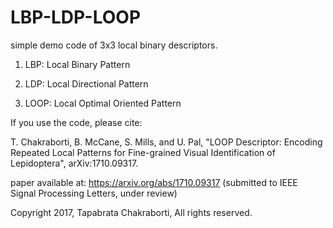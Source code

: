 # LBP-LDP-LOOP

simple demo code of 3x3 local binary descriptors.

1) LBP: Local Binary Pattern

2) LDP: Local Directional Pattern

3) LOOP: Local Optimal Oriented Pattern



If you use the code, please cite:

T. Chakraborti, B. McCane, S. Mills, and U. Pal, 
"LOOP Descriptor: Encoding Repeated Local Patterns for Fine-grained Visual Identification of Lepidoptera", arXiv:1710.09317.

paper available at: https://arxiv.org/abs/1710.09317
(submitted to IEEE Signal Processing Letters, under review)



Copyright 2017, Tapabrata Chakraborti, All rights reserved.
